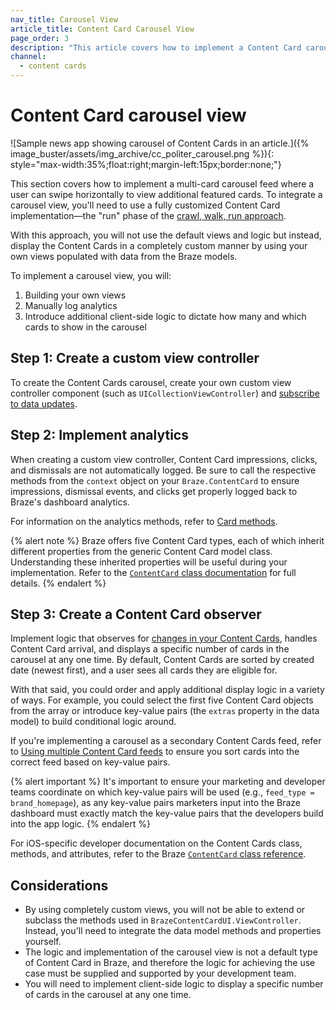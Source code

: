 ```yaml
---
nav_title: Carousel View
article_title: Content Card Carousel View
page_order: 3
description: "This article covers how to implement a Content Card carousel view."
channel:
  - content cards
---
```


# Content Card carousel view 

![Sample news app showing carousel of Content Cards in an article.]({% image_buster/assets/img_archive/cc_politer_carousel.png %}){: style="max-width:35%;float:right;margin-left:15px;border:none;"}

This section covers how to implement a multi-card carousel feed where a user can swipe horizontally to view additional featured cards. To integrate a carousel view, you'll need to use a fully customized Content Card implementation&mdash;the "run" phase of the [crawl, walk, run approach][1].

With this approach, you will not use the default views and logic but instead, display the Content Cards in a completely custom manner by using your own views populated with data from the Braze models.

To implement a carousel view, you will:
1. Building your own views
2. Manually log analytics
3. Introduce additional client-side logic to dictate how many and which cards to show in the carousel

## Step 1: Create a custom view controller

To create the Content Cards carousel, create your own custom view controller component (such as `UICollectionViewController`) and [subscribe to data updates]({{site.baseurl}}/developer_guide/platform_integration_guides/swift/content_cards/integration/#getting-the-data).

## Step 2: Implement analytics

When creating a custom view controller, Content Card impressions, clicks, and dismissals are not automatically logged. Be sure to call the respective methods from the `context` object on your `Braze.ContentCard` to ensure impressions, dismissal events, and clicks get properly logged back to Braze's dashboard analytics.

For information on the analytics methods, refer to [Card methods]({{site.baseurl}}/developer_guide/platform_integration_guides/swift/content_cards/integration/#card-methods). 

{% alert note %}
Braze offers five Content Card types, each of which inherit different properties from the generic Content Card model class. Understanding these inherited properties will be useful during your implementation. Refer to the [`ContentCard` class documentation](https://braze-inc.github.io/braze-swift-sdk/documentation/brazekit/braze/contentcard) for full details. 
{% endalert %}

## Step 3: Create a Content Card observer

Implement logic that observes for [changes in your Content Cards]({{site.baseurl}}/developer_guide/platform_integration_guides/swift/content_cards/integration/#refreshing-content-cards), handles Content Card arrival, and displays a specific number of cards in the carousel at any one time. By default, Content Cards are sorted by created date (newest first), and a user sees all cards they are eligible for.

With that said, you could order and apply additional display logic in a variety of ways. For example, you could select the first five Content Card objects from the array or introduce key-value pairs (the `extras` property in the data model) to build conditional logic around.

If you're implementing a carousel as a secondary Content Cards feed, refer to [Using multiple Content Card feeds]({{site.baseurl}}/developer_guide/platform_integration_guides/swift/content_cards/multiple_feeds/) to ensure you sort cards into the correct feed based on key-value pairs.

{% alert important %}
It's important to ensure your marketing and developer teams coordinate on which key-value pairs will be used (e.g., `feed_type = brand_homepage`), as any key-value pairs marketers input into the Braze dashboard must exactly match the key-value pairs that the developers build into the app logic.
{% endalert %}

For iOS-specific developer documentation on the Content Cards class, methods, and attributes, refer to the Braze [`ContentCard` class reference](https://braze-inc.github.io/braze-swift-sdk/documentation/brazekit/braze/contentcard).

## Considerations

- By using completely custom views, you will not be able to extend or subclass the methods used in `BrazeContentCardUI.ViewController`. Instead, you'll need to integrate the data model methods and properties yourself.
- The logic and implementation of the carousel view is not a default type of Content Card in Braze, and therefore the logic for achieving the use case must be supplied and supported by your development team.
- You will need to implement client-side logic to display a specific number of cards in the carousel at any one time.

[1]: {{site.baseurl}}/developer_guide/customization_guides/customization_overview
